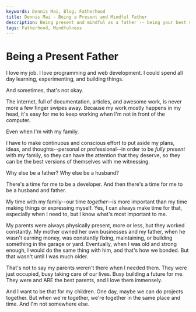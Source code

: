 ```yaml
---
keywords: Dennis Mai, Blog, Fatherhood
title: Dennis Mai - Being a Present and Mindful Father
description: Being present and mindful as a father -- being your best self so that your child/children can be their best selves
tags: Fatherhood, Mindfulness
---
```


# Being a Present Father

I love my job. I love programming and web development. I could spend all day learning, experimenting, and building things.

And sometimes, that's not okay.

The internet, full of documentation, articles, and awesome work, is never more a few finger swipes away. Because my work mostly happens in my head, it's easy for me to keep working when I'm not in front of the computer.

Even when I'm with my family.

I have to make continuous and conscious effort to put aside my plans, ideas, and thoughts--personal or professional--in order to be *fully present* with my family, so they can have the attention that they deserve, so they can be the best versions of themselves with me witnessing.

Why else be a father? Why else be a husband?

There's a time for me to be a developer. And then there's a time for me to be a husband and father.

My time with my family--our time *together*--is more important than my time making things or expressing myself. Yes, I can always make time for that, especially when I need to, but I know what's most important to me.

My parents were always physically present, more or less, but they worked constantly. My mother owned her own businesses and my father, when he wasn't earning money, was constantly fixing, maintaining, or building something in the garage or yard. Eventually, when I was old and strong enough, I would do the same thing with him, and that's how we bonded. But that wasn't until I was much older.

That's not to say my parents weren't there when I needed them. They were just occupied, busy taking care of our lives. Busy building a future for me. They were and ARE the best parents, and I love them immensely.

And I want to be that for my children. One day, maybe we can do projects together. But when we're together, we're together in the same place and time. And I'm not somewhere else.

